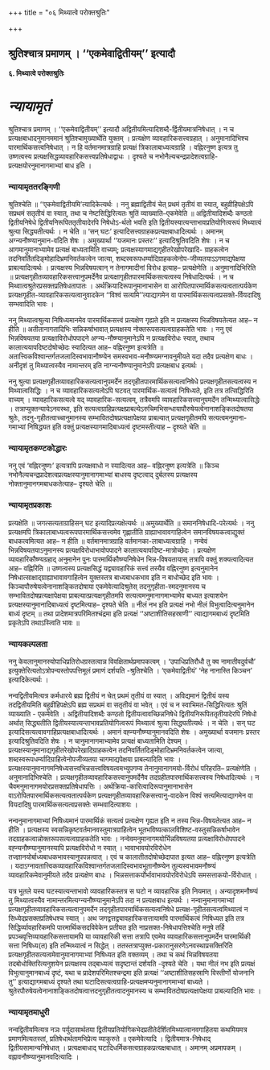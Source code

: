 +++
title = "०६ मिथ्यात्वे परोक्तश्रुतिः"

+++


## श्रुतिश्चात्र प्रमाणम् । ‘‘एकमेवाद्वितीयम्’’ इत्यादौ

**६. मिथ्यात्वे परोक्तश्रुतिः**

# ***न्यायामृतं***

श्रुतिश्चात्र प्रमाणम् । ‘‘एकमेवाद्वितीयम्’’ इत्यादौ अद्वितीयमित्यादिशब्दै-र्द्वितीयमात्रनिषेधात् । न च प्रत्यक्षबाधादनुमानममानं श्रुतिश्चामुख्यार्थेति युक्तम् । प्रत्यक्षेण व्यावहारिकसत्त्वग्रहात् । अनुमानादिभिश्च पारमार्थिकसत्त्वनिषेधात् । न हि वर्तमानमात्रग्राहि प्रत्यक्षं त्रिकालाबाध्यत्वग्राहि । वह्निरनुष्ण इत्यत्र तु उष्णत्वस्य प्रत्यक्षसिद्धव्यावहारिकसत्त्वप्रतिषेधाद्वाधः । दृश्यते च नभोनैल्यचन्द्रप्रादेशत्वग्राहि-प्रत्यक्षयोरनुमानागमाभ्यां बाध इति ।

### **न्यायामृततरङ्गिणी**

श्रुतिश्चेति ॥ ‘‘एकमेवाद्वितीयमि’त्यादिकेत्यर्थः । ननु ब्रह्माद्वितीयं चेत् प्रथमं तृतीयं वा स्यात्, बहुव्रीहिपक्षेऽपि सप्रथमं सतृतीयं वा स्यात्, तथा च नेष्टसिद्धिरित्यतः श्रुतिं व्याख्याति–एकमेवेति ॥ अद्वितीयादिशब्दैः कण्ठतो द्वितीयनिषेधे द्वितीयनिरूपिततृतीयादेरपि निषेधोऽ-र्थतो भवति इति द्वितीयस्यात्यन्ताभावप्रतियोगित्वरूपं मिथ्यात्वं श्रुत्या सिद्ध्यतीत्यर्थः । न चेति ॥ ‘सन् घटः’ इत्यादिसत्त्वग्राहकप्रत्यक्षबाधादित्यर्थः । अमानम् अग्न्यनौष्ण्यानुमान-वदिति शेषः । अमुख्यार्था ‘‘यजमानः प्रस्तरः’’ इत्यादिश्रुतिवदिति शेषः । न च आगमानुमानाभ्यामेव प्रत्यक्षं बाध्यतामिति वाच्यम्; प्रत्यक्षस्यागमाद्यगृहीतरेखोपरेखादि- ग्राहकत्वेन तदनिवर्तितदिङ्मोहादिभ्रमनिवर्तकत्वेन जात्या, शब्दस्वरूपधर्म्यादिग्राहकत्वेनोप-जीव्यतयाऽऽगमाद्यपेक्षया प्राबल्यादित्यर्थः । प्रत्यक्षस्य भिन्नविषयत्वान् न तेनागमादीनां विरोध इत्याह– प्रत्यक्षेणेति ॥ अनुमानादिभिरिति ॥ प्रत्यक्षगृहीतव्यावहारिकसत्त्वानुपमर्देनैव प्रत्यक्षागृहीतपारमार्थिकसत्यत्वस्य निषेधादित्यर्थः । न च मिथ्वात्वश्रुतेरप्रसक्तप्रतिषेधतापातः । अर्थक्रियादिरूपानुमानाभासेन वा आरोपितपारमार्थिकसत्यत्वतात्पर्यकेण प्रत्यक्षगृहीत-व्यावहारिकसत्यत्वानुवादकेन ‘‘विश्वं सत्यमि’’त्याद्यागमेन वा पारमार्थिकसत्यत्वप्रसक्ते-र्वियदादिषु सम्भवादिति भावः ।

ननु मिथ्यात्वश्रुत्या निषिध्यमानमेव पारमार्थिकसत्त्वं प्रत्यक्षेण गृह्यते इति न प्रत्यक्षस्य भिन्नविषयतेत्यत आह– न हीति ॥ अतीतानागतादिभिः सन्निकर्षाभावात् प्रत्यक्षस्य नोक्तरूपसत्यत्वग्राहकतेति भावः । ननु एवं भिन्नविषयतया प्रत्यक्षाविरोधोपपादने अग्न्य-नौष्ण्यानुमानेऽपि न प्रत्यक्षविरोधः स्यात्, तथाच कालात्ययापदिष्टदोषोच्छेदः स्यादित्यत आह– वह्निरनुष्ण इत्यत्रेति ॥ अतात्त्विकविश्वान्तर्गतजलादिस्वभावानौष्ण्येन समस्वभाव-मनौष्ण्यमग्नावनुमीयते यदा तदैव प्रत्यक्षेण बाधः । अनीदृशं तु मिथ्यात्वस्यैव नामान्तरम् इति नाग्न्यनौष्ण्यानुमानेऽपि प्रत्यक्षबाध इत्यर्थः ।

ननु श्रुत्या प्रत्यक्षगृहीतव्यावहारिकसत्यत्वानुपमर्देन तदगृहीतपारमार्थिकसत्यत्वनिषेधे प्रत्यक्षगृहीतसत्यत्वस्य न मिथ्यात्वसिद्धिः । न च व्यावहारिकसत्यत्वेऽपि घटवत् पारमार्थिक-सत्यत्वं निषिध्यते, इति तत्र तत्सिद्धिरिति वाच्यम् । व्यावहारिकसत्यत्वे यद् व्यावहारिक-सत्यत्वम्, तत्रैवमपि व्यावहारिकसत्त्वानुपमर्देन तन्मिथ्यात्वासिद्धेः । तत्राप्युक्तन्यायेऽनवस्था, इति सत्यत्वग्राहिप्रत्यक्षप्राबल्येऽरुचिमभिसन्धायापौरुषेयत्वेनानाशङ्कितदोषतया श्रुतेः, तदनु-गृहीतत्वाच्चानुमानस्य सम्भावितदोषप्रत्यक्षापेक्षया प्राबल्यात् प्रत्यक्षगृहीतमपि सत्यत्वमनुमाना-गमाभ्यां निषिद्ध्यत इति वक्तुं प्रत्यक्षस्यागमादिबाध्यत्वं दृष्टमस्तीत्याह – दृश्यते चेति ॥

### **न्यायामृतकण्टकोद्धारः**

ननु एवं ‘वह्निरनुष्णः’ इत्यत्रापि प्रत्यक्षवाधो न स्यादित्यत आह– वह्निरनुष्ण इत्यत्रेति ॥ किञ्च नभोनैल्यचन्द्रप्रादेशत्वप्रत्यक्षस्यानुमानागमाभ्यां बाधस्य दृष्टत्वाद् दुर्बलस्य प्रत्यक्षस्य नोक्तानुमानगमबाधकतेत्याह– दृश्यते चेति ॥

### **न्यायामृतप्रकाशः**

प्रत्यक्षेति ॥ जगत्सत्यताग्राहिसन् घट इत्यादिप्रत्यक्षेत्यर्थः ॥ अमुख्यार्थेति ॥ समाननिषेधादि-परेत्यर्थः । ननु प्रत्यक्षमपि त्रिकालाबाध्यत्वरूपपारमार्थिकसत्त्वमेव गृह्णातीति ग्राह्याभावावगाहित्वेन समानविषयकत्वाद्युक्तं बाधकत्वमित्यत आह– न हीति ॥ वर्तमानमात्रग्राहि वर्तमानका-लाबाध्यत्वग्राहि । नन्वेवं भिन्नविषयतयाऽनुमानस्य प्रत्यक्षविरोधाभावोपपादने कालात्ययापदिष्ट-मात्रोच्छेदः । प्रत्यक्षेण व्यावहारिकौष्ण्यग्रहाद् अनुमानेन पुनः पारमार्थिकौष्ण्यनिषेधेन भिन्न-विषयतायास् तत्रापि वक्तुं शक्यत्वादित्यत आह– वह्निरिति ॥ उष्णत्वस्य प्रत्यक्षसिद्धं यद्व्यावहारिकं सत्त्वं तस्यैव वह्निरनुष्ण इत्यनुमानेन निषेधात्साक्षाद्ग्राह्याभावावगाहित्वेन युक्तस्तत्र बाध्यबाधकभाव इति न बाधोच्छेद इति भावः । किञ्चापौरुषेयत्वेनानाशङ्कितदोषाया एकमेवेत्यादिश्रुतेस् तदनुगृहीता-स्मदनुमानस्य च सम्भावितदोषप्रत्यक्षापेक्षया प्राबल्यात्प्रत्यक्षगृहीतमपि सत्यत्वमनुमानागमाभ्यामेव बाध्यत इत्याशयेन प्रत्यक्षस्यानुमानादिबाध्यत्वं दृष्टमित्याह– दृश्यते चेति ॥ नीलं नभ इति प्रत्यक्षं नभो नीलं विभुत्वादित्यनुमानेन बाध्यं दृष्टम् ॥ तथा प्रादेशमात्रपरिमितश्चंद्रमा इति प्रत्यक्षं ‘‘अष्टाशीतिसहस्राणी’’ त्याद्यागमबाध्यं दृष्टमिति प्रकृतेऽपि तथाऽस्त्विति भावः ॥

### **न्यायकल्पलता**

ननु केवलानुमानस्योपाधिप्रतिरोधग्रस्तत्वान्न विवक्षितार्थप्रमापकत्वम् । ‘उपाधिप्रतिरौधौ तु क्व नामातीवदुर्वचौ’ इत्युक्तेरित्यतोऽत्रोपन्यस्तोपपत्तिमूलं प्रमाणं दर्शयति -श्रुतिश्चेति । ‘एकमेवाद्वितीयं’ ‘नेह नानास्ति किञ्चन’ इत्यादिकेत्यर्थः ।

नन्वद्वितीयमित्यत्र कर्मधारये ब्रह्म द्वितीयं न चेत् प्रथमं तृतीयं वा स्यात् । अविद्यमानं द्वितीयं यस्य तदद्वितीयमिति बहुव्रीहिपक्षेऽपि ब्रह्म सप्रथमं वा सतृतीयं वा भवेत् । एवं च न स्वाभिमत-सिद्धिरित्यतः श्रुतिं व्याख्याति - एकमेवेति । अद्वितीयादिशब्दैः कण्ठतो द्वितीयत्वावच्छिन्ननिषेधे द्वितीयनिरूपिततृतीयादेरपि निषेधो अर्थात् सिद्ध्यतीति द्वितीयस्यात्यन्ताभावप्रतियोगित्वरूपं मिथ्यात्वं श्रुत्या सिद्ध्यतीत्यर्थः । न चेति । सन् घट इत्यादिसत्यत्वावगाहिप्रत्यक्षबाधादित्यर्थः । अमानं वह्न्यनौष्ण्यानुमानवदिति शेषः । अमुख्यार्था यजमानः प्रस्तर इत्यादिश्रुतिवदिति शेषः । न चानुमानागमाभ्यामेव प्रत्यक्षं बाध्यतामिति देश्यम् । प्रत्यक्षस्यानुमानाद्यगृहीतरेखोपरेखादिग्राहकत्वेन तदनिवर्तितदिङ्मोहादिभ्रमनिवर्तकत्वेन जात्या, शब्दस्वरूपधर्म्यादिग्राहित्वेनोपजीव्यतया चागमाद्यपेक्षया प्राबल्यादिति भावः । प्रत्यक्षस्यानुमानागमनिषेध्यसत्त्वभिन्नसत्त्वविषयत्वमभ्युपगम्य तेनानुमानागमयो-र्विरोधं परिहरति– प्रत्यक्षेणेति । अनुमानादिभिश्चेति । प्रत्यक्षगृहीतव्यावहारिकसत्त्वानुपमर्देनैव तदग्रहीतपारमार्थिकसत्त्वस्य निषेधादित्यर्थः । न चैवमनुमानागमयोरप्रसक्तप्रतिषेधापत्तिः । अर्थक्रिया-कारित्वादिरूपानुमानाभासेन वाऽरोपितपारमार्थिकसत्यत्वतात्पर्यकेण प्रत्यक्षगृहीतव्यावहारिकसत्त्वानु-वादकेन विश्वं सत्यमित्याद्यागमेन वा वियदादिषु पारमार्थिकसत्यत्वप्रसक्तेः सम्भवादित्याशयः ।

नन्वनुमानागमाभ्यां निषिध्यमानं पारमार्थिकं सत्यत्वं प्रत्यक्षेण गृह्यत इति न तस्य भिन्न-विषयतेत्यत आह– न हीति । प्रत्यक्षस्य स्वसन्निकृष्टवर्तमानवस्तुमात्रग्राहित्वेन भूतभविष्यत्कालविशिष्ट-वस्तुसन्निकर्षाभावेन तदग्राहकत्वान्नोक्तरूपसत्यत्वग्राहकतेति भावः । नन्वेवमनुमानागमयोर्भिन्नविषयतया प्रत्यक्षाविरोधोपपादने वह्न्यनौष्ण्यानुमानस्यापि प्रत्यक्षविरोधो न स्यात् । भावाभावयोरविरोधेन तज्ज्ञानयोर्बाध्यबाधकभावस्यानुपपन्नत्वात् । एवं च कालातीतदोषोच्छेदापात इत्यत आह– वह्निरनुष्ण इत्यत्रेति । यदाऽग्नावतात्त्विकव्यावहारिकविश्वान्तर्गतजलादिस्वभावभूतानौष्ण्येन तुल्यस्वभावमनौष्ण्यं व्यावहारिकमेवानुमीयते तदैव प्रत्यक्षेण बाधः । भिन्नसत्ताकर्योर्भावाभावयोरविरोधेऽपि समसत्ताकयो-र्विरोधात् ।

यत्र भूतले यस्य घटस्यात्यन्ताभावो व्यावहारिकस्तत्र स घटो न व्यावहारिक इति नियमात् । अन्यादृशमनौष्ण्यं तु मिथ्यात्वस्यैव नामान्तरमित्यग्न्यनौष्ण्यानुमानेऽपि तदा न प्रत्यक्षबाध इत्यर्थः । नन्वानुमानागमाभ्यां प्रत्यक्षगृहीतव्यावहारिकसत्यत्वानुपमर्देन तदगृहीतपारमार्थिकसत्यत्वनिषेधे प्रत्यक्ष-गृहीतसत्यत्वमिथ्यात्वं न सिध्येदप्रसक्तप्रतिषेधश्च स्यात् । अथ जगद्वत्तद्व्यावहारिकसत्तायामपि पारमार्थिकत्वं निषिध्यत इति तत्र सिद्धिर्व्यावहारिकमपि पारमार्थिकसदविवेकेन प्रतीयत इति नाप्रसक्त-निषेधापत्तिश्चेति मनुषे तर्हि प्रपञ्चवृत्तिव्यावहारिकसत्तायामपि या व्यावहारिकी सत्ता तत्रापि एवमेव व्यावहारिकसत्तानुपमर्देन पारमार्थिकी सत्ता निषिध्य(त) इति तन्मिथ्यात्वं न सिद्धेत् । ततस्तत्राप्युक्त-प्रकारानुसरणेऽनवस्थाप्रसक्तिरिति प्रत्यक्षगृहीतसत्यत्वमेवानुमानागमाभ्यां निषिध्यत इति वक्तव्यम् । तथा च कथं भिन्नविषयतया तदबोधोक्तिरित्यनुशयेन प्रत्यक्षस्य तद्बाध्यत्वं सदृष्टान्तं दर्शयति -दृश्यते चेति । यथा नीलं नभ इति प्रत्यक्षं विभुत्वानुमानबाध्यं दृष्टं, यथा च प्रादेशपरिमितश्चन्द्रमा इति प्रत्यक्षं ‘‘अष्टाशीतिसहस्राणि विस्तीर्णो योजनानि तु’’ इत्याद्यागमबाध्यं दृश्यते तथा घटादिसत्यत्वग्राहि-प्रत्यक्षमप्यनुमानागमाभ्यां बाध्यते । श्रुतेरपौरुषेयत्वेनानाशङ्कितदोषत्वात्तदनुगृहीतत्वादनुमानस्य च सम्भावितदोषप्रत्यक्षापेक्षया प्राबल्यादिति भावः ।

### **न्यायामृतमाधुरी**

नन्वद्वितीयमित्यत्र नञः पर्युदासार्थतया द्वितीयप्रतियोगिकभेदप्रतीतेर्दर्शितमिथ्यात्वानवगाहितया कथमियमत्र प्रमाणमित्यतस्तां, प्रतिषेधार्थतामभिप्रेत्य व्याकुरुते ॥ एकमेवेत्यादि । द्वितीयमात्र-निषेधाद् द्वितीयसामान्यनिषेधात् । प्रत्यक्षबाधाद् घटादिधर्मिकसत्वग्राहकप्रत्यक्षबाधात् । अमानम् अप्रमापकम् । वह्नावनौष्ण्यानुमानवदित्यादिः ।

